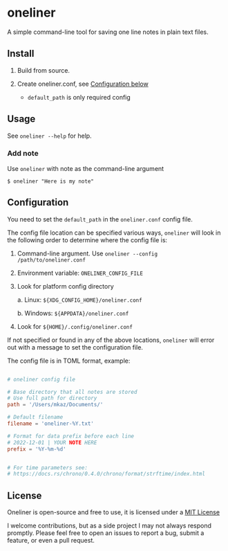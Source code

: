 # oneliner

A simple command-line tool for saving one line notes in plain text files.

## Install

1. Build from source.

2. Create oneliner.conf, see [Configuration below](#configuration)

    - `default_path` is only required config

## Usage

See `oneliner --help` for help.

### Add note

Use `oneliner` with note as the command-line argument

```
$ oneliner "Here is my note"
```

## Configuration

You need to set the `default_path` in the `oneliner.conf` config file.

The config file location can be specified various ways, `oneliner` will look in the following order to determine where the config file is:

1. Command-line argument. Use `oneliner --config /path/to/oneliner.conf`

2. Environment variable: `ONELINER_CONFIG_FILE`

3. Look for platform config directory

    a. Linux: `${XDG_CONFIG_HOME}/oneliner.conf`

    b. Windows: `${APPDATA}/oneliner.conf`

4. Look for `${HOME}/.config/oneliner.conf`

If not specified or found in any of the above locations, `oneliner` will error out with a message to set the configuration file.

The config file is in TOML format, example:

```toml

# oneliner config file

# Base directory that all notes are stored
# Use full path for directory
path = '/Users/mkaz/Documents/'

# Default filename
filename = 'oneliner-%Y.txt'

# Format for data prefix before each line
# 2022-12-01 | YOUR NOTE HERE
prefix = '%Y-%m-%d'


# For time parameters see:
# https://docs.rs/chrono/0.4.0/chrono/format/strftime/index.html
```


## License

Oneliner is open-source and free to use, it is licensed under a [MIT License](https://opensource.org/licenses/MIT)

I welcome contributions, but as a side project I may not always respond promptly. Please feel free to open an issues to report a bug, submit a feature, or even a pull request.

